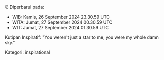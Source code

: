 ⏰ Diperbarui pada:
- WIB: Kamis, 26 September 2024 23.30.59 UTC
- WITA: Jumat, 27 September 2024 00.30.59 UTC
- WIT: Jumat, 27 September 2024 01.30.59 UTC

Kutipan Inspiratif:
"You weren't just a star to me, you were my whole damn sky."


Kategori: inspirational

